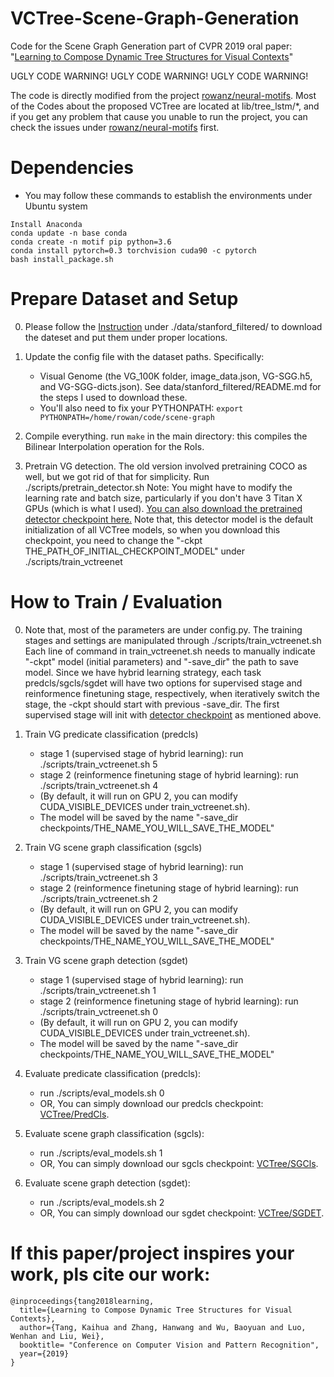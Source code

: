 # VCTree-Scene-Graph-Generation
Code for the Scene Graph Generation part of CVPR 2019 oral paper: "[Learning to Compose Dynamic Tree Structures for Visual Contexts][0]" 

UGLY CODE WARNING! UGLY CODE WARNING! UGLY CODE WARNING!

The code is directly modified from the project [rowanz/neural-motifs][1]. Most of the Codes about the proposed VCTree are located at lib/tree_lstm/*, and if you get any problem that cause you unable to run the project, you can check the issues under [rowanz/neural-motifs][1] first. 

# Dependencies
- You may follow these commands to establish the environments under Ubuntu system
```
Install Anaconda
conda update -n base conda
conda create -n motif pip python=3.6
conda install pytorch=0.3 torchvision cuda90 -c pytorch
bash install_package.sh
```

# Prepare Dataset and Setup

0. Please follow the [Instruction][2] under ./data/stanford_filtered/ to download the dateset and put them under proper locations. 

1. Update the config file with the dataset paths. Specifically:
    - Visual Genome (the VG_100K folder, image_data.json, VG-SGG.h5, and VG-SGG-dicts.json). See data/stanford_filtered/README.md for the steps I used to download these.
    - You'll also need to fix your PYTHONPATH: ```export PYTHONPATH=/home/rowan/code/scene-graph``` 

2. Compile everything. run ```make``` in the main directory: this compiles the Bilinear Interpolation operation for the RoIs.

3. Pretrain VG detection. The old version involved pretraining COCO as well, but we got rid of that for simplicity. Run ./scripts/pretrain_detector.sh
Note: You might have to modify the learning rate and batch size, particularly if you don't have 3 Titan X GPUs (which is what I used). [You can also download the pretrained detector checkpoint here.](https://drive.google.com/open?id=11zKRr2OF5oclFL47kjFYBOxScotQzArX) Note that, this detector model is the default initialization of all VCTree models, so when you download this checkpoint, you need to change the "-ckpt THE_PATH_OF_INITIAL_CHECKPOINT_MODEL" under ./scripts/train_vctreenet


# How to Train / Evaluation
0. Note that, most of the parameters are under config.py. The training stages and settings are manipulated through ./scripts/train_vctreenet.sh Each line of command in train_vctreenet.sh needs to manually indicate "-ckpt" model (initial parameters) and "-save_dir" the path to save model. Since we have hybrid learning strategy, each task predcls/sgcls/sgdet will have two options for supervised stage and reinformence finetuning stage, respectively, when iteratively switch the stage, the -ckpt should start with previous -save_dir. The first supervised stage will init with [detector checkpoint](https://drive.google.com/open?id=11zKRr2OF5oclFL47kjFYBOxScotQzArX) as mentioned above.

1. Train VG predicate classification (predcls) 
    - stage 1 (supervised stage of hybrid learning): run ./scripts/train_vctreenet.sh 5 
    - stage 2 (reinformence finetuning stage of hybrid learning): run ./scripts/train_vctreenet.sh 4 
    - (By default, it will run on GPU 2, you can modify CUDA_VISIBLE_DEVICES under train_vctreenet.sh). 
    - The model will be saved by the name "-save_dir checkpoints/THE_NAME_YOU_WILL_SAVE_THE_MODEL"

2. Train VG scene graph classification (sgcls)
    - stage 1 (supervised stage of hybrid learning): run ./scripts/train_vctreenet.sh 3 
    - stage 2 (reinformence finetuning stage of hybrid learning): run ./scripts/train_vctreenet.sh 2 
    - (By default, it will run on GPU 2, you can modify CUDA_VISIBLE_DEVICES under train_vctreenet.sh). 
    - The model will be saved by the name "-save_dir checkpoints/THE_NAME_YOU_WILL_SAVE_THE_MODEL"

3. Train VG scene graph detection (sgdet)
    - stage 1 (supervised stage of hybrid learning): run ./scripts/train_vctreenet.sh 1 
    - stage 2 (reinformence finetuning stage of hybrid learning): run ./scripts/train_vctreenet.sh 0 
    - (By default, it will run on GPU 2, you can modify CUDA_VISIBLE_DEVICES under train_vctreenet.sh). 
    - The model will be saved by the name "-save_dir checkpoints/THE_NAME_YOU_WILL_SAVE_THE_MODEL"

4. Evaluate predicate classification (predcls): 
    - run ./scripts/eval_models.sh 0
    - OR, You can simply download our predcls checkpoint: [VCTree/PredCls][3].

5. Evaluate scene graph classification (sgcls): 
    - run ./scripts/eval_models.sh 1
    - OR, You can simply download our sgcls checkpoint: [VCTree/SGCls][4].

6. Evaluate scene graph detection (sgdet): 
    - run ./scripts/eval_models.sh 2
    - OR, You can simply download our sgdet checkpoint: [VCTree/SGDET][5].


# If this paper/project inspires your work, pls cite our work:
```
@inproceedings{tang2018learning,
  title={Learning to Compose Dynamic Tree Structures for Visual Contexts},
  author={Tang, Kaihua and Zhang, Hanwang and Wu, Baoyuan and Luo, Wenhan and Liu, Wei},
  booktitle= "Conference on Computer Vision and Pattern Recognition",
  year={2019}
}
```

[0]: https://arxiv.org/abs/1812.01880
[1]: https://github.com/rowanz/neural-motifs
[2]: https://github.com/rowanz/neural-motifs/tree/master/data/stanford_filtered
[3]: PredCls_path
[4]: sgcls_path
[5]: sgdet_path